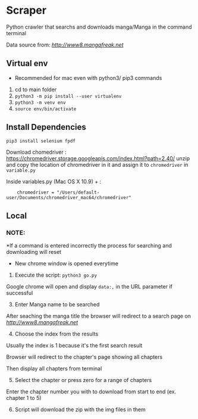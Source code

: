 # Scraper
Python crawler that searchs and downloads manga/Manga in the command terminal

Data source from: *http://www8.mangafreak.net*

## Virtual env
* Recommended for mac even with python3/ pip3 commands
1. cd to main folder 
2. `python3 -m pip install --user virtualenv`
3. `python3 -m venv env`
4. `source env/bin/activate`

## Install Dependencies
`pip3 install selenium fpdf`

Download chomedriver : https://chromedriver.storage.googleapis.com/index.html?path=2.40/
unzip and copy the location of chromedriver in it and assign it to `chromedriver` in `variable.py`

Inside variables.py (Mac OS X 10.9) + :   

        chromedriver = "/Users/default-user/Documents/chromedriver_mac64/chromedriver"

## Local
### NOTE: 

*If a command is entered incorrectly the process for searching and downloading will reset
* New chrome window is opened everytime

1. Execute the script: `python3 go.py`

Google chrome will open and display `data:,` in the URL parameter if successful

3. Enter Manga name to be searched

After seaching the manga title the browser will redirect to a search page on *http://www8.mangafreak.net*

4. Choose the index from the results 

Usually the index is 1 because it's the first search result

Browser will redirect to the chapter's page showing all chapters

Then display all chapters from terminal

5. Select the chapter or press zero for a range of chapters

Enter the chapter number you with to download from start to end (ex. chapter 1 to 5)

6. Script will download the zip with the img files in them
